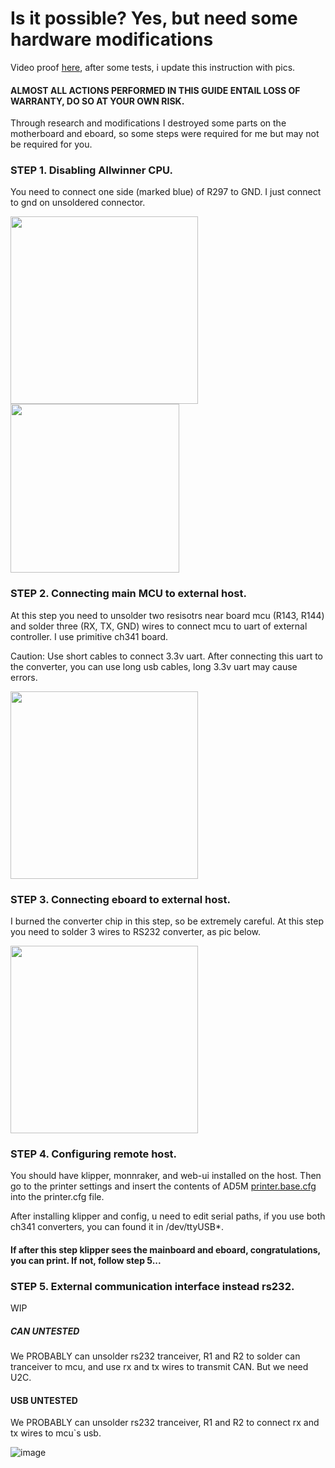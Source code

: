 # Is it possible? Yes, but need some hardware modifications

Video proof [here](../photo/external-cpu-concept-proof.gif), after some tests, i update this instruction with pics. 

#### ALMOST ALL ACTIONS PERFORMED IN THIS GUIDE ENTAIL LOSS OF WARRANTY, DO SO AT YOUR OWN RISK.

Through research and modifications I destroyed some parts on the motherboard and eboard, so some steps were required for me but may not be required for you. 

### STEP 1. Disabling Allwinner CPU.
You need to connect one side (marked blue) of R297 to GND. I just connect to gnd on unsoldered connector.

<img src="https://github.com/g992/flashforge-ad5m-5mpro-research/assets/48438685/0fbe2005-98d2-40fd-9680-3af80fbdd664" width="300" />
<img src="https://github.com/g992/flashforge-ad5m-5mpro-research/assets/48438685/d15508b5-2179-4b3f-8807-48be5b0bd5b8" width="270" />
 
### STEP 2. Connecting main MCU to external host.
At   this step you need to unsolder two resisotrs near board mcu (R143, R144) and solder three (RX, TX, GND) wires to connect mcu to uart of external controller. I use primitive ch341 board.

Caution: Use short cables to connect 3.3v uart. After connecting this uart to the converter, you can use long usb cables, long 3.3v uart may cause errors. 

<img src="https://github.com/g992/flashforge-ad5m-5mpro-research/assets/48438685/92b08289-c805-4476-99b6-87bde8c9dea8" width="300" /> 


### STEP 3. Connecting eboard to external host. 
I burned the converter chip in this step, so be extremely careful.
At this step you need to solder 3 wires to RS232 converter, as pic below.

<img src="https://github.com/g992/flashforge-ad5m-5mpro-research/assets/48438685/7dcf6d05-81b7-4784-9888-47104661d85e" width="300" /> 


### STEP 4. Configuring remote host.
You should have klipper, monnraker, and web-ui installed on the host. Then go to the printer settings and insert the contents of AD5M [printer.base.cfg](../software/printer.base.cfg) into the printer.cfg file. 

After installing klipper and config, u need to edit serial paths, if you use both ch341 converters, you can found it in /dev/ttyUSB*.

#### If after this step klipper sees the mainboard and eboard, congratulations, you can print. If not, follow step 5...

### STEP 5. External communication interface instead rs232.
WIP 
##### CAN UNTESTED
We PROBABLY can unsolder rs232 tranceiver, R1 and R2 to solder can tranceiver to mcu, and use rx and tx wires to transmit CAN. But we need U2C.

#### USB UNTESTED
We PROBABLY can unsolder rs232 tranceiver, R1 and R2 to connect rx and tx wires to mcu`s usb.

![image](https://github.com/g992/flashforge-ad5m-5mpro-research/assets/48438685/635cdc5d-f189-490c-b9f2-a0bbffa8ac9b)

